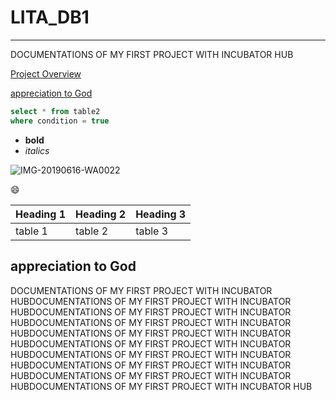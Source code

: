 # LITA_DB1
---
DOCUMENTATIONS OF MY FIRST PROJECT WITH INCUBATOR HUB

[Project Overview](#project-overview)

[appreciation to God](#appreciation_to_God)
```sql
select * from table2
where condition = true
```

- **bold**
- *italics*

![IMG-20190616-WA0022](https://github.com/user-attachments/assets/113c0e57-8581-4906-9101-59f5bd491f6d)

😄

|Heading 1|Heading 2|Heading 3|
|---------|---------|---------|
|table 1|table 2|table 3|


## appreciation to God
DOCUMENTATIONS OF MY FIRST PROJECT WITH INCUBATOR HUBDOCUMENTATIONS OF MY FIRST PROJECT WITH INCUBATOR HUBDOCUMENTATIONS OF MY FIRST PROJECT WITH INCUBATOR HUBDOCUMENTATIONS OF MY FIRST PROJECT WITH INCUBATOR HUBDOCUMENTATIONS OF MY FIRST PROJECT WITH INCUBATOR HUBDOCUMENTATIONS OF MY FIRST PROJECT WITH INCUBATOR HUBDOCUMENTATIONS OF MY FIRST PROJECT WITH INCUBATOR HUBDOCUMENTATIONS OF MY FIRST PROJECT WITH INCUBATOR HUBDOCUMENTATIONS OF MY FIRST PROJECT WITH INCUBATOR HUBDOCUMENTATIONS OF MY FIRST PROJECT WITH INCUBATOR HUB
